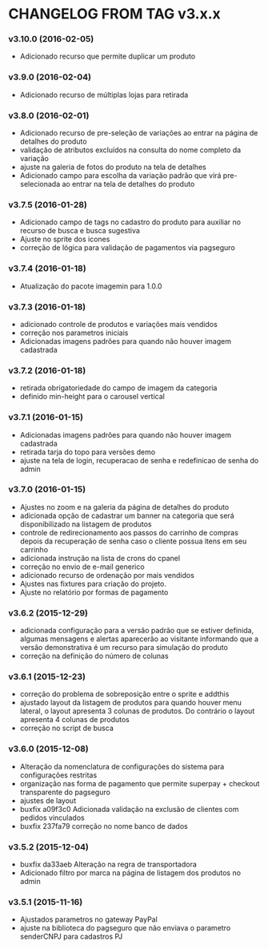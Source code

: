 CHANGELOG FROM TAG v3.x.x
===================

### v3.10.0 (2016-02-05)

 * Adicionado recurso que permite duplicar um produto

### v3.9.0 (2016-02-04)

 * Adicionado recurso de múltiplas lojas para retirada

### v3.8.0 (2016-02-01)

 * Adicionado recurso de pre-seleção de variações ao entrar na página de detalhes do produto
 * validação de atributos excluídos na consulta do nome completo da variação
 * ajuste na galeria de fotos do produto na tela de detalhes
 * Adicionado campo para escolha da variação padrão que virá pre-selecionada ao entrar na tela de detalhes do produto

### v3.7.5 (2016-01-28)

 * Adicionado campo de tags no cadastro do produto para auxiliar no recurso de busca e busca sugestiva
 * Ajuste no sprite dos icones
 * correção de lógica para validação de pagamentos via pagseguro

### v3.7.4 (2016-01-18)

 * Atualização do pacote imagemin para 1.0.0
 
### v3.7.3 (2016-01-18)

 * adicionado controle de produtos e variações mais vendidos
 * correção nos parametros iniciais
 * Adicionadas imagens padrões para quando não houver imagem cadastrada
 
### v3.7.2 (2016-01-18)
 
 * retirada obrigatoriedade do campo de imagem da categoria
 * definido min-height para o carousel vertical
 
### v3.7.1 (2016-01-15)

 * Adicionadas imagens padrões para quando não houver imagem cadastrada
 * retirada tarja do topo para versões demo
 * ajuste na tela de login, recuperacao de senha e redefinicao de senha do admin
 
### v3.7.0 (2016-01-15)

 * Ajustes no zoom e na galeria da página de detalhes do produto
 * adicionada opção de cadastrar um banner na categoria que será disponibilizado na listagem de produtos
 * controle de redirecionamento aos passos do carrinho de compras depois da recuperação de senha caso o cliente possua itens em seu carrinho
 * adicionada instrução na lista de crons do cpanel
 * correção no envio de e-mail generico
 * adicionado recurso de ordenação por mais vendidos
 * Ajustes nas fixtures para criação do projeto.
 * Ajuste no relatório por formas de pagamento

### v3.6.2 (2015-12-29)
 
 * adicionada configuração para a versão padrão que se estiver definida, algumas mensagens e alertas aparecerão ao visitante informando que a versão demonstrativa é
                    um recurso para simulação do produto
 * correção na definição do número de colunas

### v3.6.1 (2015-12-23)

 * correção do problema de sobreposição entre o sprite e addthis
 * ajustado layout da listagem de produtos para quando houver menu lateral, o layout apresenta 3 colunas de produtos. Do contrário o layout apresenta 4 colunas de produtos
 * correção no script de busca

### v3.6.0 (2015-12-08)

 * Alteração da nomenclatura de configurações do sistema para configurações restritas
 * organização nas forma de pagamento que permite superpay + checkout transparente do pagseguro
 * ajustes de layout
 * buxfix   a09f3c0 Adicionada validação na exclusão de clientes com pedidos vinculados
 * buxfix   237fa79 correção no nome banco de dados

### v3.5.2 (2015-12-04)

 * buxfix   da33aeb Alteração na regra de transportadora
 * Adicionado filtro por marca na página de listagem dos produtos no admin

### v3.5.1 (2015-11-16)

 * Ajustados parametros no gateway PayPal
 * ajuste na biblioteca do pagseguro que não enviava o parametro senderCNPJ para cadastros PJ
